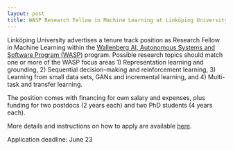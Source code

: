 ```yaml
---
layout: post
title: WASP Research Fellow in Machine Learning at Linköping University
---
```


Linköping University advertises a tenure track position as Research Fellow in Machine Learning within the [Wallenberg AI, Autonomous Systems and Software Program (WASP)](https://wasp-sweden.org/) program. Possible research topics should match one or more of the WASP focus areas 1) Representation learning and grounding, 2) Sequential decision-making and reinforcement learning, 3) Learning from small data sets, GANs and incremental learning, and 4) Multi-task and transfer learning.

The position comes with financing for own salary and expenses, plus funding for two postdocs (2 years each) and two PhD students (4 years each).

More details and instructions on how to apply are available [here](https://liu.se/en/work-at-liu/vacancies?rmpage=job&rmjob=13806&rmlang=UK).

Application deadline: June 23